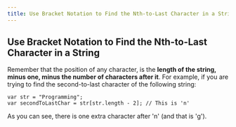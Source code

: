 ```yaml
---
title: Use Bracket Notation to Find the Nth-to-Last Character in a String
---
```

## Use Bracket Notation to Find the Nth-to-Last Character in a String

<!-- The article goes here, in GitHub-flavored Markdown. Feel free to add YouTube videos, images, and CodePen/JSBin embeds  -->
Remember that the position of any character, is the <strong>length of the string, minus one, minus the number of characters after it</strong>. For example, if you are trying to find the second-to-last character of the following string:

    var str = "Programming";
    var secondToLastChar = str[str.length - 2]; // This is 'n'
    
As you can see, there is one extra character after 'n' (and that is 'g').
